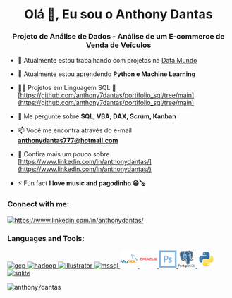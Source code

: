 <h1 align="center">Olá 👋, Eu sou o Anthony Dantas</h1>
<h3 align="center">Projeto de Análise de Dados - Análise de um E-commerce de Venda de Veículos</h3>

- 🔭 Atualmente estou trabalhando com projetos na [Data Mundo](https://www.linkedin.com/feed/update/urn:li:activity:7038851519865085952/)

- 🌱 Atualmente estou aprendendo **Python e Machine Learning**

- 👨‍💻 Projetos em Linguagem SQL 💾 [https://github.com/anthony7dantas/portifolio_sql/tree/main](https://github.com/anthony7dantas/portifolio_sql/tree/main)

- 💬 Me pergunte sobre **SQL, VBA, DAX, Scrum, Kanban**

- 📫 Você me encontra através do e-mail **anthonydantas777@hotmail.com**

- 📄 Confira mais um pouco sobre [https://www.linkedin.com/in/anthonydantas/](https://www.linkedin.com/in/anthonydantas/)

- ⚡ Fun fact **I love music and pagodinho 😁🪕**

<h3 align="left">Connect with me:</h3>
<p align="left">
<a href="https://linkedin.com/in/https://www.linkedin.com/in/anthonydantas/" target="blank"><img align="center" src="https://raw.githubusercontent.com/rahuldkjain/github-profile-readme-generator/master/src/images/icons/Social/linked-in-alt.svg" alt="https://www.linkedin.com/in/anthonydantas/" height="30" width="40" /></a>
</p>

<h3 align="left">Languages and Tools:</h3>
<p align="left"> <a href="https://cloud.google.com" target="_blank" rel="noreferrer"> <img src="https://www.vectorlogo.zone/logos/google_cloud/google_cloud-icon.svg" alt="gcp" width="40" height="40"/> </a> <a href="https://hadoop.apache.org/" target="_blank" rel="noreferrer"> <img src="https://www.vectorlogo.zone/logos/apache_hadoop/apache_hadoop-icon.svg" alt="hadoop" width="40" height="40"/> </a> <a href="https://www.adobe.com/in/products/illustrator.html" target="_blank" rel="noreferrer"> <img src="https://www.vectorlogo.zone/logos/adobe_illustrator/adobe_illustrator-icon.svg" alt="illustrator" width="40" height="40"/> </a> <a href="https://www.microsoft.com/en-us/sql-server" target="_blank" rel="noreferrer"> <img src="https://www.svgrepo.com/show/303229/microsoft-sql-server-logo.svg" alt="mssql" width="40" height="40"/> </a> <a href="https://www.mysql.com/" target="_blank" rel="noreferrer"> <img src="https://raw.githubusercontent.com/devicons/devicon/master/icons/mysql/mysql-original-wordmark.svg" alt="mysql" width="40" height="40"/> </a> <a href="https://www.oracle.com/" target="_blank" rel="noreferrer"> <img src="https://raw.githubusercontent.com/devicons/devicon/master/icons/oracle/oracle-original.svg" alt="oracle" width="40" height="40"/> </a> <a href="https://www.photoshop.com/en" target="_blank" rel="noreferrer"> <img src="https://raw.githubusercontent.com/devicons/devicon/master/icons/photoshop/photoshop-line.svg" alt="photoshop" width="40" height="40"/> </a> <a href="https://www.postgresql.org" target="_blank" rel="noreferrer"> <img src="https://raw.githubusercontent.com/devicons/devicon/master/icons/postgresql/postgresql-original-wordmark.svg" alt="postgresql" width="40" height="40"/> </a> <a href="https://www.python.org" target="_blank" rel="noreferrer"> <img src="https://raw.githubusercontent.com/devicons/devicon/master/icons/python/python-original.svg" alt="python" width="40" height="40"/> </a> <a href="https://www.sqlite.org/" target="_blank" rel="noreferrer"> <img src="https://www.vectorlogo.zone/logos/sqlite/sqlite-icon.svg" alt="sqlite" width="40" height="40"/> </a> </p>

<p><img align="center" src="https://github-readme-stats.vercel.app/api/top-langs?username=anthony7dantas&show_icons=true&locale=en&layout=compact" alt="anthony7dantas" /></p>
